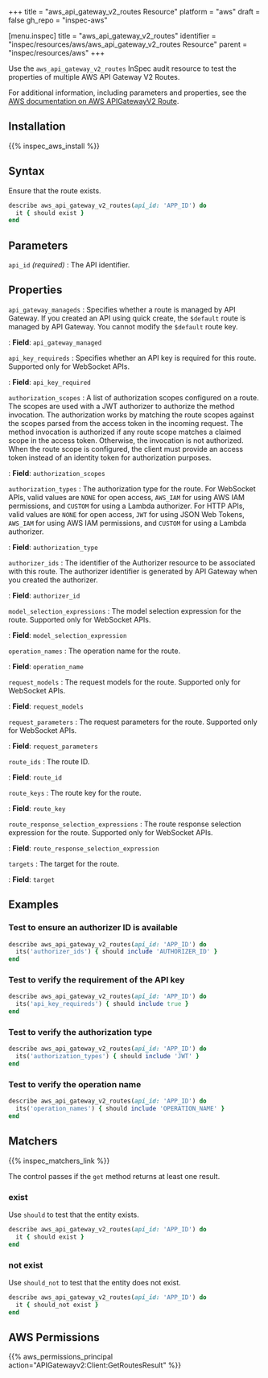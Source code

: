 +++
title = "aws_api_gateway_v2_routes Resource"
platform = "aws"
draft = false
gh_repo = "inspec-aws"

[menu.inspec]
title = "aws_api_gateway_v2_routes"
identifier = "inspec/resources/aws/aws_api_gateway_v2_routes Resource"
parent = "inspec/resources/aws"
+++

Use the `aws_api_gateway_v2_routes` InSpec audit resource to test the properties of multiple AWS API Gateway V2 Routes.

For additional information, including parameters and properties, see the [AWS documentation on AWS APIGatewayV2 Route](https://docs.aws.amazon.com/AWSCloudFormation/latest/UserGuide/aws-resource-apigatewayv2-route.html).

## Installation

{{% inspec_aws_install %}}

## Syntax

Ensure that the route exists.

```ruby
describe aws_api_gateway_v2_routes(api_id: 'APP_ID') do
  it { should exist }
end
```

## Parameters

`api_id` _(required)_
: The API identifier.

## Properties

`api_gateway_manageds`
: Specifies whether a route is managed by API Gateway. If you created an API using quick create, the `$default` route is managed by API Gateway. You cannot modify the `$default` route key.

: **Field**: `api_gateway_managed`

`api_key_requireds`
: Specifies whether an API key is required for this route. Supported only for WebSocket APIs.

: **Field**: `api_key_required`

`authorization_scopes`
: A list of authorization scopes configured on a route. The scopes are used with a JWT authorizer to authorize the method invocation. The authorization works by matching the route scopes against the scopes parsed from the access token in the incoming request. The method invocation is authorized if any route scope matches a claimed scope in the access token. Otherwise, the invocation is not authorized. When the route scope is configured, the client must provide an access token instead of an identity token for authorization purposes.

: **Field**: `authorization_scopes`

`authorization_types`
: The authorization type for the route. For WebSocket APIs, valid values are `NONE` for open access, `AWS_IAM` for using AWS IAM permissions, and `CUSTOM` for using a Lambda authorizer. For HTTP APIs, valid values are `NONE` for open access, `JWT` for using JSON Web Tokens, `AWS_IAM` for using AWS IAM permissions, and `CUSTOM` for using a Lambda authorizer.

: **Field**: `authorization_type`

`authorizer_ids`
: The identifier of the Authorizer resource to be associated with this route. The authorizer identifier is generated by API Gateway when you created the authorizer.

: **Field**: `authorizer_id`

`model_selection_expressions`
: The model selection expression for the route. Supported only for WebSocket APIs.

: **Field**: `model_selection_expression`

`operation_names`
: The operation name for the route.

: **Field**: `operation_name`

`request_models`
: The request models for the route. Supported only for WebSocket APIs.

: **Field**: `request_models`

`request_parameters`
: The request parameters for the route. Supported only for WebSocket APIs.

: **Field**: `request_parameters`

`route_ids`
: The route ID.

: **Field**: `route_id`

`route_keys`
: The route key for the route.

: **Field**: `route_key`

`route_response_selection_expressions`
: The route response selection expression for the route. Supported only for WebSocket APIs.

: **Field**: `route_response_selection_expression`

`targets`
: The target for the route.

: **Field**: `target`

## Examples

### Test to ensure an authorizer ID is available

```ruby
describe aws_api_gateway_v2_routes(api_id: 'APP_ID') do
  its('authorizer_ids') { should include 'AUTHORIZER_ID' }
end
```

### Test to verify the requirement of the API key

```ruby
describe aws_api_gateway_v2_routes(api_id: 'APP_ID') do
  its('api_key_requireds') { should include true }
end
```

### Test to verify the authorization type

```ruby
describe aws_api_gateway_v2_routes(api_id: 'APP_ID') do
  its('authorization_types') { should include 'JWT' }
end
```

### Test to verify the operation name

```ruby
describe aws_api_gateway_v2_routes(api_id: 'APP_ID') do
  its('operation_names') { should include 'OPERATION_NAME' }
end
```

## Matchers

{{% inspec_matchers_link %}}

The control passes if the `get` method returns at least one result.

### exist

Use `should` to test that the entity exists.

```ruby
describe aws_api_gateway_v2_routes(api_id: 'APP_ID') do
  it { should exist }
end
```

### not exist

Use `should_not` to test that the entity does not exist.

```ruby
describe aws_api_gateway_v2_routes(api_id: 'APP_ID') do
  it { should_not exist }
end
```

## AWS Permissions

{{% aws_permissions_principal action="APIGatewayv2:Client:GetRoutesResult" %}}
